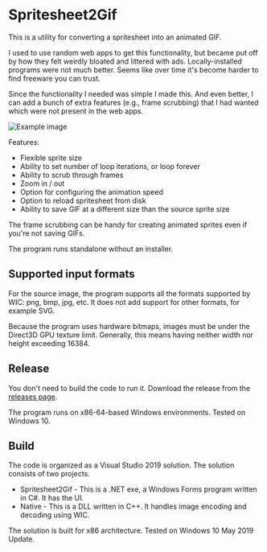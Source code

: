 # Spritesheet2Gif

This is a utility for converting a spritesheet into an animated GIF. 

I used to use random web apps to get this functionality, but became put off by how they felt weirdly bloated and littered with ads. Locally-installed programs were not much better. Seems like over time it's become harder to find freeware you can trust. 

Since the functionality I needed was simple I made this. And even better, I can add a bunch of extra features (e.g., frame scrubbing) that I had wanted which were not present in the web apps.

![Example image](https://raw.githubusercontent.com/clandrew/Spritesheet2Gif/master/Demo/Video.gif "Example image")

Features:
* Flexible sprite size
* Ability to set number of loop iterations, or loop forever
* Ability to scrub through frames
* Zoom in / out
* Option for configuring the animation speed
* Option to reload spritesheet from disk
* Ability to save GIF at a different size than the source sprite size

The frame scrubbing can be handy for creating animated sprites even if you're not saving GIFs.

The program runs standalone without an installer.

## Supported input formats
For the source image, the program supports all the formats supported by WIC: png, bmp, jpg, etc. It does not add support for other formats, for example SVG.

Because the program uses hardware bitmaps, images must be under the Direct3D GPU texture limit. Generally, this means having neither width nor height exceeding 16384.

## Release
You don't need to build the code to run it. Download the release from the [releases page](https://github.com/clandrew/Spritesheet2Gif/releases).

The program runs on x86-64-based Windows environments. Tested on Windows 10.

## Build
The code is organized as a Visual Studio 2019 solution. The solution consists of two projects.
* Spritesheet2Gif - This is a .NET exe, a Windows Forms program written in C#. It has the UI.
* Native - This is a DLL written in C++. It handles image encoding and decoding using WIC.

The solution is built for x86 architecture. Tested on Windows 10 May 2019 Update.
